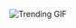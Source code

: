 ![Trending GIF](https://media3.giphy.com/media/v1.Y2lkPThiYjIxNzcybHV0Y2dtdXNkNndpeGJxa2xzbXRvOHRoejIxYno1dTRxcm0xOTBubCZlcD12MV9naWZzX3NlYXJjaCZjdD1n/bGgsc5mWoryfgKBx1u/giphy.gif)
